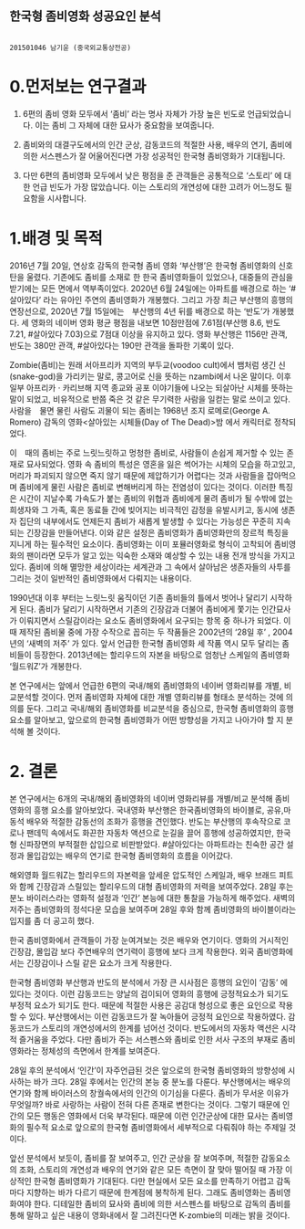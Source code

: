 ## 한국형 좀비영화 성공요인 분석

                                                                  201501046 남기윤 (중국외교통상전공)



# 0.먼저보는 연구결과 

1. 6편의 좀비 영화 모두에서 ‘좀비’ 라는 명사 자체가 가장 높은 빈도로 언급되었습니다. 이는 좀비 그 자체에 대한 묘사가 중요함을 보여줍니다.

2. 좀비와의 대결구도에서의 인간 군상, 감동코드의 적절한 사용, 배우의 연기, 좀비에 의한 서스펜스가 잘 어울어진다면 가장 성공적인 한국형 좀비영화가 기대됩니다. 

3. 다만 6편의 좀비영화 모두에서 낮은 평점을 준 관객들은 공통적으로 ‘스토리’ 에 대한 언급 빈도가 가장 많았습니다. 이는 스토리의 개연성에 대한 고려가 어느정도 필요함을 시사합니다. 


# 1.배경 및 목적

 2016년 7월 20일, 연상호 감독의 한국형 좀비 영화 ‘부산행’은 한국형 좀비영화의 신호탄을 울렸다. 기존에도 좀비를 소재로 한 한국 좀비영화들이 있었으나, 대중들의 관심을 받기에는 모든 면에서 역부족이었다. 2020년 6월 24일에는 아파트를 배경으로 하는 ‘#살아있다’ 라는 유아인 주연의 좀비영화가 개봉했다. 그리고 가장 최근 부산행의 흥행의 연장선으로, 2020년 7월 15일에는　부산행의 4년 뒤를 배경으로 하는 ‘반도’가 개봉했다. 세 영화의 네이버 영화 평균 평점을 내보면 10점만점에 7.61점(부산행 8.6, 반도 7.21, #살아있다 7.03)으로 7점대 이상을 유지하고 있다. 영화 부산행은 1156만 관객, 반도는 380만 관객, #살아있다는 190만 관객을 돌파한 기록이 있다.
 
 Zombie(좀비)는 원래 서아프리카 지역의 부두교(voodoo cult)에서 뱀처럼 생긴 신(snake-god)을 가리키는 말로, 콩고어로 신을 뜻하는 nzambi에서 나온 말이다. 이후 일부 아프리카 · 카리브해 지역 종교와 공포 이야기들에 나오는 되살아난 시체를 뜻하는 말이 되었고, 비유적으로 반쯤 죽은 것 같은 무기력한 사람을 일컫는 말로 쓰이고 있다.　사람을　물면 물린 사람도 괴물이 되는 좀비는 1968년 조지 로메로(George A. Romero) 감독의 영화<살아있는 시체들(Day of The Dead)>밤 에서 캐릭터로 정착되었다.  
 
 이　때의 좀비는 주로 느릿느릿하고 멍청한 좀비로, 사람들이 손쉽게 제거할 수 있는 존재로 묘사되었다. 영화 속 좀비의 특성은 영혼을 잃은 썩어가는 시체의 모습을 하고있고, 머리가 파괴되지 않으면 죽지 않기 때문에 제압하기가 어렵다는 것과 사람들을 잡아먹으며 좀비에게 물린 사람은 좀비로 변해버리게 하는 전염성이 있다는 것이다. 이러한 특징은 시간이 지날수록 가속도가 붙는 좀비의 위협과 좀비에게 물려 좀비가 될 수밖에 없는 희생자와 그 가족, 혹은 동료들 간에 빚어지는 비극적인 감정을 유발시키고, 동시에 생존자 집단의 내부에서도 언제든지 좀비가 새롭게 발생할 수 있다는 가능성은 꾸준히 지속되는 긴장감을 만들어낸다. 이와 같은 설정은 좀비영화가 좀비영화만의 장르적 특징을 지니게 하는 필수적인 요소이다. 좀비영화는 이미 포뮬러영화로 형식이 고착되어 좀비영화의 팬이라면 모두가 알고 있는 익숙한 소재와 예상할 수 있는 내용 전개 방식을 가지고 있다. 좀비에 의해 멸망한 세상이라는 세계관과 그 속에서 살아남은 생존자들의 사투를 그리는 것이 일반적인 좀비영화에서 다뤄지는 내용이다.
 
 1990년대 이후 부터는 느릿느릿 움직이던 기존 좀비들의 틀에서 벗어나 달리기 시작하게 된다. 좀비가 달리기 시작하면서 기존의 긴장감과 더불어 좀비에게 쫓기는 인간묘사가 이뤄지면서 스릴감이라는 요소도 좀비영화에서 요구되는 항목 중 하나가 되었다. 이 때 제작된 좀비물 중에 가장 수작으로 꼽히는 두 작품들은 2002년의 ‘28일 후’ , 2004년의 ‘새벽의 저주’ 가 있다. 앞서 언급한 한국형 좀비영화 세 작품 역시 모두 달리는 좀비들이 등장한다. 2013년에는 할리우드의 자본을 바탕으로 엄청난 스케일의 좀비영화 ‘월드워Z’가 개봉한다.　
 
 본 연구에서는 앞에서 언급한 6편의 국내/해외 좀비영화의 네이버 영화리뷰를 개별, 비교분석할 것이다. 먼저 좀비영화 자체에 대한 개별 영화리뷰를 형태소 분석하는 것에 의의를 둔다.  그리고 국내/해외 좀비영화를 비교분석을 중심으로, 한국형 좀비영화의 흥행요소를 알아보고, 앞으로의 한국형 좀비영화가 어떤 방향성을 가지고 나아가야 할 지 분석해 볼 것이다.


# 2. 결론

 본 연구에서는 6개의 국내/해외 좀비영화의 네이버 영화리뷰를 개별/비교 분석해 좀비영화의 흥행 요소를 알아보았다. 국내영화 부산행은 한국좀비영화의 바이블로, 공유,마동석 배우와 적절한 감동선의 조화가 흥행을 견인했다. 반도는 부산행의 후속작으로 코로나 팬데믹 속에서도 화끈한 자동차 액션으로 눈길을 끌어 흥행에 성공하였지만, 한국형 신파장면의 부적절한 삽입으로 비판받았다. #살아있다는 아파트라는 친숙한 공간 설정과 몰입감있는 배우의 연기로 한국형 좀비영화의 흐름을 이어갔다.
 
 해외영화 월드워Z는 할리우드의 자본력을 앞세운 압도적인 스케일과, 배우 브래드 피트와 함께 긴장감과 스릴있는 할리우드의 대형 좀비영화의 저력을 보여주었다. 28일 후는 분노 바이러스라는 영화적 설정과 ‘인간’ 본능에 대한 통찰을 가능하게 해주었다. 새벽의 저주는 좀비영화의 정석다운 모습을 보여주며 28일 후와 함께 좀비영화의 바이블이라는 입지를 좀 더 공고히 했다.
 
한국 좀비영화에서 관객들이 가장 눈여겨보는 것은 배우와 연기이다. 영화의 거시적인 긴장감, 몰입감 보다 주연배우의 연기력이 흥행에 보다 크게 작용한다. 외국 좀비영화에서는 긴장감이나 스릴 같은 요소가 크게 작용한다.

 한국형 좀비영화 부산행과 반도의 분석에서 가장 큰 시사점은 흥행의 요인이 ‘감동’ 에 있다는 것이다. 이런 감동코드는 양날의 검이되어 영화의 흥행에 긍정적요소가 되기도 부정적 요소가 되기도 한다. 때문에 적절한 사용은 공감대 형성으로 좋은 요인으로 작용할 수 있다. 부산행에서는 이런 감동코드가 잘 녹아들어 긍정적 요인으로 작용하였다. 감동코드가 스토리의 개연성에서의 한계를 넘어선 것이다. 반도에서의 자동차 액션은 시각적 즐거움을 주었다. 다만 좀비가 주는 서스펜스와 좀비로 인한 서사 구조의 부재로 좀비영화라는 정체성의 측면에서 한계를 보여준다.
 
28일 후의 분석에서 ‘인간’이 자주언급된 것은 앞으로의 한국형 좀비영화의 방향성에 시사하는 바가 크다. 28일 후에서는 인간의 본능 중 분노를 다룬다. 부산행에서는 배우의 연기와 함께 바이러스의 창궐속에서의 인간의 이기심을 다룬다. 좀비가 무서운 이유가 무엇일까? 바로 사랑하는 사람이 전혀 다른 존재로 변한다는 것이다. 그렇기 때문에 인간의 모든 행동은 영화에서 더욱 부각된다. 때문에 이런 인간군상에 대한 묘사는 좀비영화의 필수적 요소로 앞으로의 한국형 좀비영화에서 세부적으로 다뤄줘야 하는 주제일 것이다.

 앞선 분석에서 보듯이, 좀비를 잘 보여주고, 인간 군상을 잘 보여주며, 적절한 감동요소의 조화, 스토리의 개연성과 배우의 연기와 같은 모든 측면이 잘 맞아 떨어질 때 가장 이상적인 한국형 좀비영화가 기대된다. 다만 현실에서 모든 요소를 만족하기 어렵고 감독마다 지향하는 바가 다르기 때문에 한계점에 봉착하게 된다. 그래도 좀비영화는 좀비영화여야 한다. 디테일한 좀비의 묘사와 좀비에 의한 서스펜스를 바탕으로 감독의 좀비를 통해 말하고 싶은 내용이 영화내에서 잘 그려진다면 K-zombie의 미래는 밝을 것이다.


